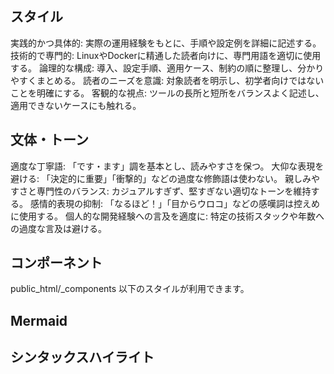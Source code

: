 ## スタイル
実践的かつ具体的: 実際の運用経験をもとに、手順や設定例を詳細に記述する。
技術的で専門的: LinuxやDockerに精通した読者向けに、専門用語を適切に使用する。
論理的な構成: 導入、設定手順、適用ケース、制約の順に整理し、分かりやすくまとめる。
読者のニーズを意識: 対象読者を明示し、初学者向けではないことを明確にする。
客観的な視点: ツールの長所と短所をバランスよく記述し、適用できないケースにも触れる。

## 文体・トーン
適度な丁寧語: 「です・ます」調を基本とし、読みやすさを保つ。
大仰な表現を避ける: 「決定的に重要」「衝撃的」などの過度な修飾語は使わない。
親しみやすさと専門性のバランス: カジュアルすぎず、堅すぎない適切なトーンを維持する。
感情的表現の抑制: 「なるほど！」「目からウロコ」などの感嘆詞は控えめに使用する。
個人的な開発経験への言及を適度に: 特定の技術スタックや年数への過度な言及は避ける。

## コンポーネント
public_html/_components 以下のスタイルが利用できます。

## Mermaid

## シンタックスハイライト
